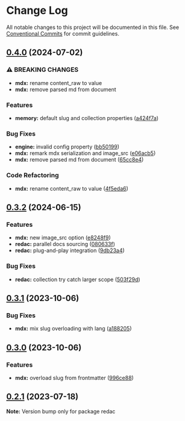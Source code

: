 # Change Log

All notable changes to this project will be documented in this file.
See [Conventional Commits](https://conventionalcommits.org) for commit guidelines.

## [0.4.0](https://github.com/adaltas/node-redac/compare/v0.3.2...v0.4.0) (2024-07-02)


### ⚠ BREAKING CHANGES

* **mdx:** rename content_raw to value
* **mdx:** remove parsed md from document

### Features

* **memory:** default slug and collection properties ([a424f7a](https://github.com/adaltas/node-redac/commit/a424f7ab9d2fc384cecd70d559c83b583c629706))


### Bug Fixes

* **engine:** invalid config property ([bb50199](https://github.com/adaltas/node-redac/commit/bb50199b0e8f492e5367530efda6777d0f5ed833))
* **mdx:** remark mdx serialization and image_src ([e06acb5](https://github.com/adaltas/node-redac/commit/e06acb5f6865f4ff315ed403ea261eacc3b6b2f8))
* **mdx:** remove parsed md from document ([65cc8e4](https://github.com/adaltas/node-redac/commit/65cc8e413bf521bfabb72c23f0d9a6870246be73))


### Code Refactoring

* **mdx:** rename content_raw to value ([4f5eda6](https://github.com/adaltas/node-redac/commit/4f5eda6ebe9e2880c2478aed451d7cd3176114f1))



## [0.3.2](https://github.com/adaltas/node-redac/compare/v0.3.1...v0.3.2) (2024-06-15)


### Features

* **mdx:** new image_src option ([e8248f9](https://github.com/adaltas/node-redac/commit/e8248f91398f0d24388b1daaae421483a4a74e10))
* **redac:** parallel docs sourcing ([080633f](https://github.com/adaltas/node-redac/commit/080633f7a0b2eb2693e6e6337114d1db5c435db4))
* **redac:** plug-and-play integration ([9db23a4](https://github.com/adaltas/node-redac/commit/9db23a4941ab678ed25a2cbd820f961198232458))


### Bug Fixes

* **redac:** collection try catch larger scope ([503f29d](https://github.com/adaltas/node-redac/commit/503f29d559b73f6b8e351ae219d5d2f9782d6b36))



## [0.3.1](https://github.com/adaltas/node-redac/compare/v0.3.0...v0.3.1) (2023-10-06)


### Bug Fixes

* **mdx:** mix slug overloading with lang ([a188205](https://github.com/adaltas/node-redac/commit/a188205a259d782d7113e95f002c972f55f67472))



## [0.3.0](https://github.com/adaltas/node-redac/compare/v0.2.1...v0.3.0) (2023-10-06)


### Features

* **mdx:** overload slug from frontmatter ([996ce88](https://github.com/adaltas/node-redac/commit/996ce880c786263d7146b4ebe97489114b0c22ba))



## [0.2.1](https://github.com/adaltas/node-redac/compare/v0.2.0...v0.2.1) (2023-07-18)

**Note:** Version bump only for package redac
